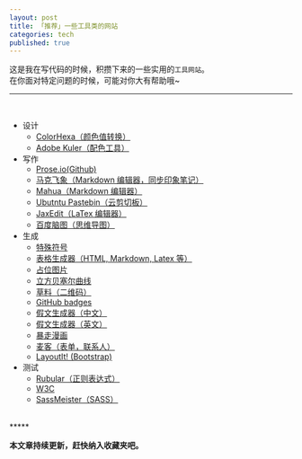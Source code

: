 ```yaml
---
layout: post
title: 「推荐」一些工具类的网站
categories: tech
published: true
---
```


这是我在写代码的时候，积攒下来的一些实用的`工具网站`。   
在你面对特定问题的时候，可能对你大有帮助哦~   
*****
<br/>

- 设计
  * [ColorHexa（颜色值转换）](http://www.colorhexa.com/)
  * [Adobe Kuler（配色工具）](https://kuler.adobe.com/create/color-wheel/)
- 写作
  * [Prose.io(Github)](http://prose.io/)
  * [马克飞象（Markdown 编辑器，同步印象笔记）](http://maxiang.info/)
  * [Mahua（Markdown 编辑器）](http://mahua.jser.me/)
  * [Ubutntu Pastebin（云剪切板）](http://paste.ubuntu.com/)
  * [JaxEdit（LaTex 编辑器）](http://jaxedit.com/note/)
  * [百度脑图（思维导图）](http://naotu.baidu.com/)
- 生成
  * [特殊符号](http://cn.piliapp.com/symbol/#graphic)
  * [表格生成器（HTML, Markdown, Latex 等）](http://www.tablesgenerator.com/)
  * [占位图片](http://c7sky.com/the-top-10-placeholder-image-services.html)
  * [立方贝塞尔曲线](http://cubic-bezier.com/)
  * [草料（二维码）](http://cli.im/)
  * [GitHub badges](http://shields.io/)
  * [假文生成器（中文）](http://www.richyli.com/tool/loremipsum/)
  * [假文生成器（英文）](http://www.fillerati.com/)
  * [暴走漫画](http://baozoumanhua.com/makers/1)
  * [麦客（表单，联系人）](http://www.mikecrm.com/)
  * [LayoutIt! (Bootstrap)](http://www.layoutit.com/)
- 测试
  * [Rubular（正则表达式）](http://rubular.com/)
  * [W3C](http://validator.w3.org/)
  * [SassMeister（SASS）](http://sassmeister.com/) 


<br/> 
*****


**本文章持续更新，赶快纳入收藏夹吧。**